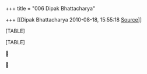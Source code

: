 +++
title = "006 Dipak Bhattacharya"

+++
[[Dipak Bhattacharya	2010-08-18, 15:55:18 [Source](https://groups.google.com/g/bvparishat/c/On1OiyueeS0)]]



[TABLE]

[TABLE]





